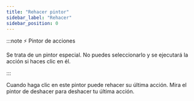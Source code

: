 ```yaml
---
title: "Rehacer pintor"
sidebar_label: "Rehacer"
sidebar_position: 0
---
```


:::note ⚡ Pintor de acciones

Se trata de un pintor especial. No puedes seleccionarlo y se ejecutará la acción si haces clic en él.

:::

Cuando haga clic en este pintor puede rehacer su última acción. Mira el pintor de deshacer [](undo) para deshacer tu última acción.

